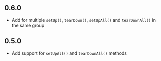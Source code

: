 ## 0.6.0

* Add for multiple `setUp()`, `tearDown()`, `setUpAll()` and `tearDownAll()` in the same group

## 0.5.0

* Add support for `setUpAll()` and `tearDownAll()` methods